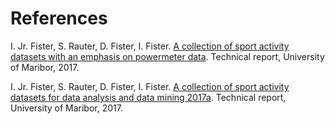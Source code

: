 # References

I. Jr. Fister, S. Rauter, D. Fister, I. Fister. [A collection of sport activity datasets
with an emphasis on powermeter data](http://iztok-jr-fister.eu/static/publications/206.pdf). Technical report, University of Maribor, 2017.

I. Jr. Fister, S. Rauter, D. Fister, I. Fister. [A collection of sport activity datasets
for data analysis and data mining 2017a](http://www.iztok-jr-fister.eu/static/publications/TechnicalReport2017a.pdf). Technical report, University of Maribor, 2017.
